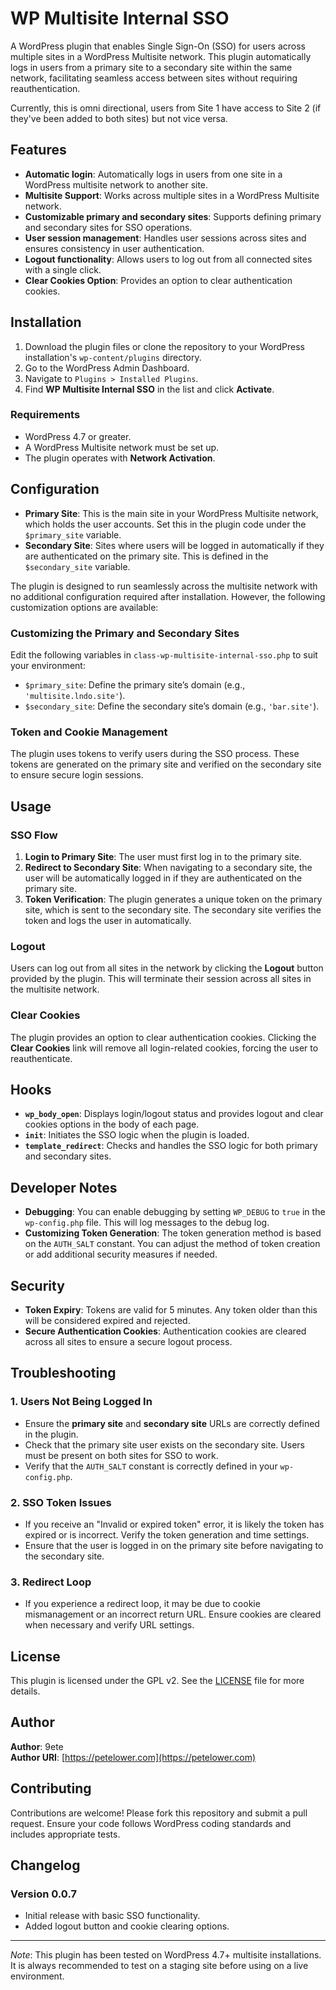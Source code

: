 # WP Multisite Internal SSO

A WordPress plugin that enables Single Sign-On (SSO) for users across multiple sites in a WordPress Multisite network. This plugin automatically logs in users from a primary site to a secondary site within the same network, facilitating seamless access between sites without requiring reauthentication.

Currently, this is omni directional, users from Site 1 have access to Site 2 (if they've been added to both sites) but not vice versa.

## Features

- **Automatic login**: Automatically logs in users from one site in a WordPress multisite network to another site.
- **Multisite Support**: Works across multiple sites in a WordPress Multisite network.
- **Customizable primary and secondary sites**: Supports defining primary and secondary sites for SSO operations.
- **User session management**: Handles user sessions across sites and ensures consistency in user authentication.
- **Logout functionality**: Allows users to log out from all connected sites with a single click.
- **Clear Cookies Option**: Provides an option to clear authentication cookies.

## Installation

1. Download the plugin files or clone the repository to your WordPress installation's `wp-content/plugins` directory.
2. Go to the WordPress Admin Dashboard.
3. Navigate to `Plugins > Installed Plugins`.
4. Find **WP Multisite Internal SSO** in the list and click **Activate**.

### Requirements

- WordPress 4.7 or greater.
- A WordPress Multisite network must be set up.
- The plugin operates with **Network Activation**.

## Configuration

- **Primary Site**: This is the main site in your WordPress Multisite network, which holds the user accounts. Set this in the plugin code under the `$primary_site` variable.
- **Secondary Site**: Sites where users will be logged in automatically if they are authenticated on the primary site. This is defined in the `$secondary_site` variable.

The plugin is designed to run seamlessly across the multisite network with no additional configuration required after installation. However, the following customization options are available:

### Customizing the Primary and Secondary Sites

Edit the following variables in `class-wp-multisite-internal-sso.php` to suit your environment:
- `$primary_site`: Define the primary site’s domain (e.g., `'multisite.lndo.site'`).
- `$secondary_site`: Define the secondary site’s domain (e.g., `'bar.site'`).

### Token and Cookie Management

The plugin uses tokens to verify users during the SSO process. These tokens are generated on the primary site and verified on the secondary site to ensure secure login sessions.

## Usage

### SSO Flow

1. **Login to Primary Site**: The user must first log in to the primary site.
2. **Redirect to Secondary Site**: When navigating to a secondary site, the user will be automatically logged in if they are authenticated on the primary site.
3. **Token Verification**: The plugin generates a unique token on the primary site, which is sent to the secondary site. The secondary site verifies the token and logs the user in automatically.

### Logout

Users can log out from all sites in the network by clicking the **Logout** button provided by the plugin. This will terminate their session across all sites in the multisite network.

### Clear Cookies

The plugin provides an option to clear authentication cookies. Clicking the **Clear Cookies** link will remove all login-related cookies, forcing the user to reauthenticate.

## Hooks

- **`wp_body_open`**: Displays login/logout status and provides logout and clear cookies options in the body of each page.
- **`init`**: Initiates the SSO logic when the plugin is loaded.
- **`template_redirect`**: Checks and handles the SSO logic for both primary and secondary sites.

## Developer Notes

- **Debugging**: You can enable debugging by setting `WP_DEBUG` to `true` in the `wp-config.php` file. This will log messages to the debug log.
- **Customizing Token Generation**: The token generation method is based on the `AUTH_SALT` constant. You can adjust the method of token creation or add additional security measures if needed.

## Security

- **Token Expiry**: Tokens are valid for 5 minutes. Any token older than this will be considered expired and rejected.
- **Secure Authentication Cookies**: Authentication cookies are cleared across all sites to ensure a secure logout process.

## Troubleshooting

### 1. **Users Not Being Logged In**

- Ensure the **primary site** and **secondary site** URLs are correctly defined in the plugin.
- Check that the primary site user exists on the secondary site. Users must be present on both sites for SSO to work.
- Verify that the `AUTH_SALT` constant is correctly defined in your `wp-config.php`.

### 2. **SSO Token Issues**

- If you receive an "Invalid or expired token" error, it is likely the token has expired or is incorrect. Verify the token generation and time settings.
- Ensure that the user is logged in on the primary site before navigating to the secondary site.

### 3. **Redirect Loop**

- If you experience a redirect loop, it may be due to cookie mismanagement or an incorrect return URL. Ensure cookies are cleared when necessary and verify URL settings.

## License

This plugin is licensed under the GPL v2. See the [LICENSE](LICENSE) file for more details.

## Author

**Author**: 9ete  
**Author URI**: [https://petelower.com](https://petelower.com)

## Contributing

Contributions are welcome! Please fork this repository and submit a pull request. Ensure your code follows WordPress coding standards and includes appropriate tests.

## Changelog

### Version 0.0.7
- Initial release with basic SSO functionality.
- Added logout button and cookie clearing options.

---

*Note*: This plugin has been tested on WordPress 4.7+ multisite installations. It is always recommended to test on a staging site before using on a live environment.
